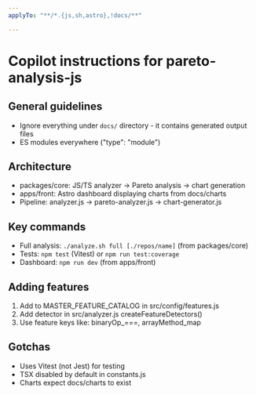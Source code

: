 ```yaml
---
applyTo: "**/*.{js,sh,astro},!docs/**"

---
```

# Copilot instructions for pareto-analysis-js

## General guidelines
- Ignore everything under `docs/` directory - it contains generated output files
- ES modules everywhere ("type": "module")

## Architecture
- packages/core: JS/TS analyzer → Pareto analysis → chart generation
- apps/front: Astro dashboard displaying charts from docs/charts
- Pipeline: analyzer.js → pareto-analyzer.js → chart-generator.js

## Key commands
- Full analysis: `./analyze.sh full [./repos/name]` (from packages/core)
- Tests: `npm test` (Vitest) or `npm run test:coverage`
- Dashboard: `npm run dev` (from apps/front)

## Adding features
1. Add to MASTER_FEATURE_CATALOG in src/config/features.js
2. Add detector in src/analyzer.js createFeatureDetectors()
3. Use feature keys like: binaryOp_===, arrayMethod_map

## Gotchas
- Uses Vitest (not Jest) for testing
- TSX disabled by default in constants.js
- Charts expect docs/charts to exist